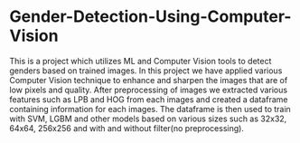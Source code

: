 # Gender-Detection-Using-Computer-Vision
This is a project which utilizes ML and Computer Vision tools to detect genders based on trained images. In this project we have applied various Computer Vision technique to enhance and sharpen the images that are of low pixels and quality. After preprocessing of images we extracted various features such as LPB and HOG from each images and created a dataframe containing information for each images. The dataframe is then used to train with SVM, LGBM and other models based on various sizes such as 32x32, 64x64, 256x256 and with and without filter(no preprocessing). 
